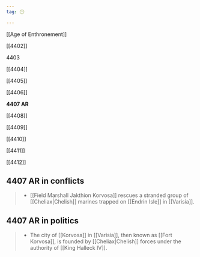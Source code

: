 ```yaml
---
tag: 🕛

---
```

[[Age of Enthronement]]


[[4402]]

4403

[[4404]]

[[4405]]

[[4406]]

**4407 AR**

[[4408]]

[[4409]]

[[4410]]

[[4411]]

[[4412]]



## 4407 AR in conflicts

>  - [[Field Marshall Jakthion Korvosa]] rescues a stranded group of [[Cheliax|Chelish]] marines trapped on [[Endrin Isle]] in [[Varisia]].


## 4407 AR in politics

>  - The city of [[Korvosa]] in [[Varisia]], then known as [[Fort Korvosa]], is founded by [[Cheliax|Chelish]] forces under the authority of [[King Halleck IV]].






